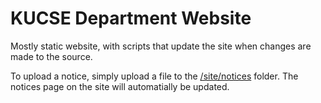 # KUCSE Department Website

Mostly static website, with scripts that update the site when changes are made to the source.

To upload a notice, simply upload a file to the [/site/notices](notices) folder. The notices page on the site will automatially be updated.

